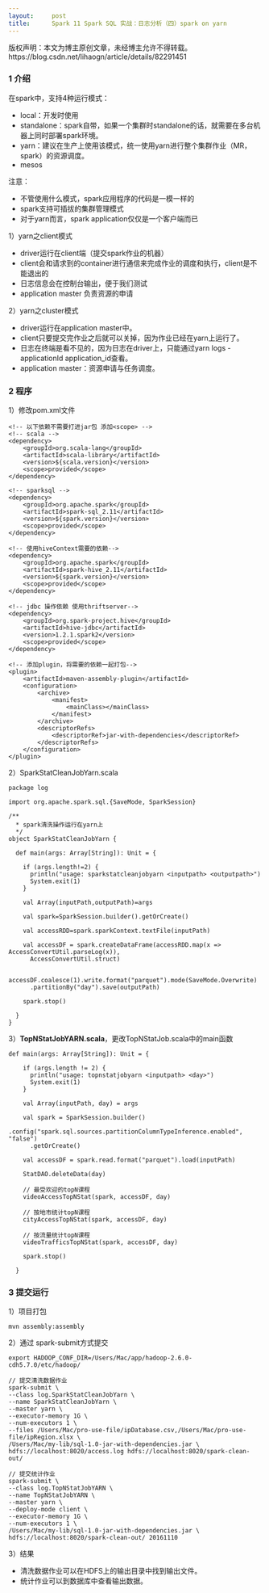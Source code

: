 ```yaml
---
layout:     post
title:      Spark 11 Spark SQL 实战：日志分析（四）spark on yarn
---
```

<div id="article_content" class="article_content clearfix csdn-tracking-statistics" data-pid="blog" data-mod="popu_307" data-dsm="post">
								<div class="article-copyright">
					版权声明：本文为博主原创文章，未经博主允许不得转载。					https://blog.csdn.net/lihaogn/article/details/82291451				</div>
								            <div id="content_views" class="markdown_views prism-atom-one-dark">
							<!-- flowchart 箭头图标 勿删 -->
							<svg xmlns="http://www.w3.org/2000/svg" style="display: none;"><path stroke-linecap="round" d="M5,0 0,2.5 5,5z" id="raphael-marker-block" style="-webkit-tap-highlight-color: rgba(0, 0, 0, 0);"></path></svg>
							<h3 id="1-介绍">1 介绍</h3>

<p>在spark中，支持4种运行模式：</p>

<ul>
<li>local：开发时使用</li>
<li>standalone：spark自带，如果一个集群时standalone的话，就需要在多台机器上同时部署spark环境。</li>
<li>yarn：建议在生产上使用该模式，统一使用yarn进行整个集群作业（MR，spark）的资源调度。</li>
<li>mesos</li>
</ul>

<p>注意：</p>

<ul>
<li>不管使用什么模式，spark应用程序的代码是一模一样的</li>
<li>spark支持可插拔的集群管理模式</li>
<li>对于yarn而言，spark application仅仅是一个客户端而已</li>
</ul>

<p>1）yarn之client模式</p>

<ul>
<li>driver运行在client端（提交spark作业的机器）</li>
<li>client会和请求到的container进行通信来完成作业的调度和执行，client是不能退出的</li>
<li>日志信息会在控制台输出，便于我们测试</li>
<li>application master 负责资源的申请</li>
</ul>

<p>2）yarn之cluster模式</p>

<ul>
<li>driver运行在application master中。</li>
<li>client只要提交完作业之后就可以关掉，因为作业已经在yarn上运行了。</li>
<li>日志在终端是看不见的，因为日志在driver上，只能通过yarn logs -applicationId application_id查看。</li>
<li>application master：资源申请与任务调度。</li>
</ul>



<h3 id="2-程序">2 程序</h3>

<p>1）修改pom.xml文件</p>



<pre class="prettyprint"><code class=" hljs xml"><span class="hljs-comment">&lt;!-- 以下依赖不需要打进jar包 添加&lt;scope&gt; --&gt;</span>
<span class="hljs-comment">&lt;!-- scala --&gt;</span>
<span class="hljs-tag">&lt;<span class="hljs-title">dependency</span>&gt;</span>
    <span class="hljs-tag">&lt;<span class="hljs-title">groupId</span>&gt;</span>org.scala-lang<span class="hljs-tag">&lt;/<span class="hljs-title">groupId</span>&gt;</span>
    <span class="hljs-tag">&lt;<span class="hljs-title">artifactId</span>&gt;</span>scala-library<span class="hljs-tag">&lt;/<span class="hljs-title">artifactId</span>&gt;</span>
    <span class="hljs-tag">&lt;<span class="hljs-title">version</span>&gt;</span>${scala.version}<span class="hljs-tag">&lt;/<span class="hljs-title">version</span>&gt;</span>
    <span class="hljs-tag">&lt;<span class="hljs-title">scope</span>&gt;</span>provided<span class="hljs-tag">&lt;/<span class="hljs-title">scope</span>&gt;</span>
<span class="hljs-tag">&lt;/<span class="hljs-title">dependency</span>&gt;</span>

<span class="hljs-comment">&lt;!-- sparksql --&gt;</span>
<span class="hljs-tag">&lt;<span class="hljs-title">dependency</span>&gt;</span>
    <span class="hljs-tag">&lt;<span class="hljs-title">groupId</span>&gt;</span>org.apache.spark<span class="hljs-tag">&lt;/<span class="hljs-title">groupId</span>&gt;</span>
    <span class="hljs-tag">&lt;<span class="hljs-title">artifactId</span>&gt;</span>spark-sql_2.11<span class="hljs-tag">&lt;/<span class="hljs-title">artifactId</span>&gt;</span>
    <span class="hljs-tag">&lt;<span class="hljs-title">version</span>&gt;</span>${spark.version}<span class="hljs-tag">&lt;/<span class="hljs-title">version</span>&gt;</span>
    <span class="hljs-tag">&lt;<span class="hljs-title">scope</span>&gt;</span>provided<span class="hljs-tag">&lt;/<span class="hljs-title">scope</span>&gt;</span>
<span class="hljs-tag">&lt;/<span class="hljs-title">dependency</span>&gt;</span>

<span class="hljs-comment">&lt;!-- 使用hiveContext需要的依赖--&gt;</span>
<span class="hljs-tag">&lt;<span class="hljs-title">dependency</span>&gt;</span>
    <span class="hljs-tag">&lt;<span class="hljs-title">groupId</span>&gt;</span>org.apache.spark<span class="hljs-tag">&lt;/<span class="hljs-title">groupId</span>&gt;</span>
    <span class="hljs-tag">&lt;<span class="hljs-title">artifactId</span>&gt;</span>spark-hive_2.11<span class="hljs-tag">&lt;/<span class="hljs-title">artifactId</span>&gt;</span>
    <span class="hljs-tag">&lt;<span class="hljs-title">version</span>&gt;</span>${spark.version}<span class="hljs-tag">&lt;/<span class="hljs-title">version</span>&gt;</span>
    <span class="hljs-tag">&lt;<span class="hljs-title">scope</span>&gt;</span>provided<span class="hljs-tag">&lt;/<span class="hljs-title">scope</span>&gt;</span>
<span class="hljs-tag">&lt;/<span class="hljs-title">dependency</span>&gt;</span>

<span class="hljs-comment">&lt;!-- jdbc 操作依赖 使用thriftserver--&gt;</span>
<span class="hljs-tag">&lt;<span class="hljs-title">dependency</span>&gt;</span>
    <span class="hljs-tag">&lt;<span class="hljs-title">groupId</span>&gt;</span>org.spark-project.hive<span class="hljs-tag">&lt;/<span class="hljs-title">groupId</span>&gt;</span>
    <span class="hljs-tag">&lt;<span class="hljs-title">artifactId</span>&gt;</span>hive-jdbc<span class="hljs-tag">&lt;/<span class="hljs-title">artifactId</span>&gt;</span>
    <span class="hljs-tag">&lt;<span class="hljs-title">version</span>&gt;</span>1.2.1.spark2<span class="hljs-tag">&lt;/<span class="hljs-title">version</span>&gt;</span>
    <span class="hljs-tag">&lt;<span class="hljs-title">scope</span>&gt;</span>provided<span class="hljs-tag">&lt;/<span class="hljs-title">scope</span>&gt;</span>
<span class="hljs-tag">&lt;/<span class="hljs-title">dependency</span>&gt;</span></code></pre>



<pre class="prettyprint"><code class=" hljs xml"><span class="hljs-comment">&lt;!-- 添加plugin，将需要的依赖一起打包--&gt;</span>
<span class="hljs-tag">&lt;<span class="hljs-title">plugin</span>&gt;</span>
    <span class="hljs-tag">&lt;<span class="hljs-title">artifactId</span>&gt;</span>maven-assembly-plugin<span class="hljs-tag">&lt;/<span class="hljs-title">artifactId</span>&gt;</span>
    <span class="hljs-tag">&lt;<span class="hljs-title">configuration</span>&gt;</span>
        <span class="hljs-tag">&lt;<span class="hljs-title">archive</span>&gt;</span>
            <span class="hljs-tag">&lt;<span class="hljs-title">manifest</span>&gt;</span>
                <span class="hljs-tag">&lt;<span class="hljs-title">mainClass</span>&gt;</span><span class="hljs-tag">&lt;/<span class="hljs-title">mainClass</span>&gt;</span>
            <span class="hljs-tag">&lt;/<span class="hljs-title">manifest</span>&gt;</span>
        <span class="hljs-tag">&lt;/<span class="hljs-title">archive</span>&gt;</span>
        <span class="hljs-tag">&lt;<span class="hljs-title">descriptorRefs</span>&gt;</span>
            <span class="hljs-tag">&lt;<span class="hljs-title">descriptorRef</span>&gt;</span>jar-with-dependencies<span class="hljs-tag">&lt;/<span class="hljs-title">descriptorRef</span>&gt;</span>
        <span class="hljs-tag">&lt;/<span class="hljs-title">descriptorRefs</span>&gt;</span>
    <span class="hljs-tag">&lt;/<span class="hljs-title">configuration</span>&gt;</span>
<span class="hljs-tag">&lt;/<span class="hljs-title">plugin</span>&gt;</span></code></pre>

<p>2）SparkStatCleanJobYarn.scala</p>

<pre class="prettyprint"><code class=" hljs avrasm">package log

import org<span class="hljs-preprocessor">.apache</span><span class="hljs-preprocessor">.spark</span><span class="hljs-preprocessor">.sql</span>.{SaveMode, SparkSession}

<span class="hljs-comment">/**
  * spark清洗操作运行在yarn上
  */</span>
object SparkStatCleanJobYarn {

  def main(args: Array[String]): Unit = {

    if (args<span class="hljs-preprocessor">.length</span>!=<span class="hljs-number">2</span>) {
      println(<span class="hljs-string">"usage: sparkstatcleanjobyarn &lt;inputpath&gt; &lt;outputpath&gt;"</span>)
      System<span class="hljs-preprocessor">.exit</span>(<span class="hljs-number">1</span>)
    }

    val Array(inputPath,outputPath)=args

    val spark=SparkSession<span class="hljs-preprocessor">.builder</span>()<span class="hljs-preprocessor">.getOrCreate</span>()

    val accessRDD=spark<span class="hljs-preprocessor">.sparkContext</span><span class="hljs-preprocessor">.textFile</span>(inputPath)

    val accessDF = spark<span class="hljs-preprocessor">.createDataFrame</span>(accessRDD<span class="hljs-preprocessor">.map</span>(<span class="hljs-built_in">x</span> =&gt; AccessConvertUtil<span class="hljs-preprocessor">.parseLog</span>(<span class="hljs-built_in">x</span>)),
      AccessConvertUtil<span class="hljs-preprocessor">.struct</span>)

    accessDF<span class="hljs-preprocessor">.coalesce</span>(<span class="hljs-number">1</span>)<span class="hljs-preprocessor">.write</span><span class="hljs-preprocessor">.format</span>(<span class="hljs-string">"parquet"</span>)<span class="hljs-preprocessor">.mode</span>(SaveMode<span class="hljs-preprocessor">.Overwrite</span>)
      <span class="hljs-preprocessor">.partitionBy</span>(<span class="hljs-string">"day"</span>)<span class="hljs-preprocessor">.save</span>(outputPath)

    spark<span class="hljs-preprocessor">.stop</span>()

  }
}
</code></pre>

<p>3）<strong>TopNStatJobYARN.scala</strong>，更改TopNStatJob.scala中的main函数</p>

<pre class="prettyprint"><code class=" hljs python"><span class="hljs-function"><span class="hljs-keyword">def</span> <span class="hljs-title">main</span><span class="hljs-params">(args: Array[String])</span>:</span> Unit = {

    <span class="hljs-keyword">if</span> (args.length != <span class="hljs-number">2</span>) {
      println(<span class="hljs-string">"usage: topnstatjobyarn &lt;inputpath&gt; &lt;day&gt;"</span>)
      System.exit(<span class="hljs-number">1</span>)
    }

    val Array(inputPath, day) = args

    val spark = SparkSession.builder()
      .config(<span class="hljs-string">"spark.sql.sources.partitionColumnTypeInference.enabled"</span>, <span class="hljs-string">"false"</span>)
      .getOrCreate()

    val accessDF = spark.read.format(<span class="hljs-string">"parquet"</span>).load(inputPath)

    StatDAO.deleteData(day)

    // 最受欢迎的topN课程
    videoAccessTopNStat(spark, accessDF, day)

    // 按地市统计topN课程
    cityAccessTopNStat(spark, accessDF, day)

    // 按流量统计topN课程
    videoTrafficsTopNStat(spark, accessDF, day)

    spark.stop()

  }
</code></pre>

<h3 id="3-提交运行">3 提交运行</h3>

<p>1）项目打包</p>

<pre class="prettyprint"><code class=" hljs vbnet">mvn <span class="hljs-keyword">assembly</span>:<span class="hljs-keyword">assembly</span></code></pre>

<p>2）通过 spark-submit方式提交</p>



<pre class="prettyprint"><code class=" hljs haml">export HADOOP_CONF_DIR=/Users/Mac/app/hadoop-2.6.0-cdh5.7.0/etc/hadoop/
<span class="hljs-comment">
// 提交清洗数据作业</span>
spark-submit \
-<span class="ruby">-<span class="hljs-class"><span class="hljs-keyword">class</span> <span class="hljs-title">log</span>.<span class="hljs-title">SparkStatCleanJobYarn</span> \</span>
</span>-<span class="ruby">-name <span class="hljs-constant">SparkStatCleanJobYarn</span> \
</span>-<span class="ruby">-master yarn \
</span>-<span class="ruby">-executor-memory <span class="hljs-number">1</span>G \
</span>-<span class="ruby">-num-executors <span class="hljs-number">1</span> \
</span>-<span class="ruby">-files /<span class="hljs-constant">Users</span>/<span class="hljs-constant">Mac</span>/pro-use-file/ipDatabase.csv,<span class="hljs-regexp">/Users/</span><span class="hljs-constant">Mac</span>/pro-use-file/ipRegion.xlsx \
</span><span class="hljs-comment">/Users/Mac/my-lib/sql-1.0-jar-with-dependencies.jar \</span>
hdfs://localhost:8020/access.log hdfs://localhost:8020/spark-clean-out/
<span class="hljs-comment">
// 提交统计作业</span>
spark-submit \
-<span class="ruby">-<span class="hljs-class"><span class="hljs-keyword">class</span> <span class="hljs-title">log</span>.<span class="hljs-title">TopNStatJobYARN</span> \</span>
</span>-<span class="ruby">-name <span class="hljs-constant">TopNStatJobYARN</span> \
</span>-<span class="ruby">-master yarn \
</span>-<span class="ruby">-deploy-mode client \
</span>-<span class="ruby">-executor-memory <span class="hljs-number">1</span>G \
</span>-<span class="ruby">-num-executors <span class="hljs-number">1</span> \
</span><span class="hljs-comment">/Users/Mac/my-lib/sql-1.0-jar-with-dependencies.jar \</span>
hdfs://localhost:8020/spark-clean-out/ 20161110</code></pre>

<p>3）结果</p>

<ul>
<li>清洗数据作业可以在HDFS上的输出目录中找到输出文件。</li>
<li>统计作业可以到数据库中查看输出数据。</li>
</ul>            </div>
						<link href="https://csdnimg.cn/release/phoenix/mdeditor/markdown_views-9e5741c4b9.css" rel="stylesheet">
                </div>